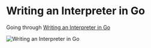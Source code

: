# Writing an Interpreter in Go

Going through [Writing an Interpreter in Go](https://interpreterbook.com/)

![Writing an Interpreter in Go](https://interpreterbook.com/img/cover-cb2da3d1.png)
